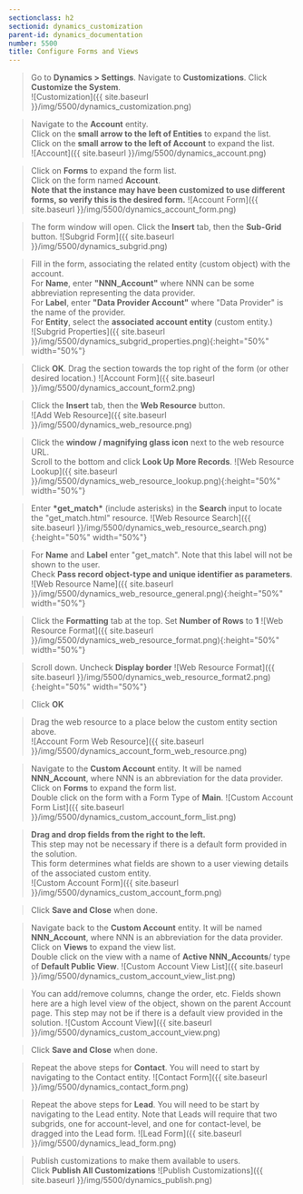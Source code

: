 ```yaml
---
sectionclass: h2
sectionid: dynamics_customization
parent-id: dynamics_documentation
number: 5500
title: Configure Forms and Views
---
```


> Go to **Dynamics > Settings**. Navigate to **Customizations**. Click **Customize the System**.   
![Customization]({{ site.baseurl }}/img/5500/dynamics_customization.png)

> Navigate to the **Account** entity.    
> Click on the **small arrow to the left of Entities** to expand the list.    
> Click on the **small arrow to the left of Account** to expand the list.    
![Account]({{ site.baseurl }}/img/5500/dynamics_account.png)

> Click on **Forms** to expand the form list.    
> Click on the form named **Account**.    
> **Note that the instance may have been customized to use different forms, so verify this is the desired form.**
![Account Form]({{ site.baseurl }}/img/5500/dynamics_account_form.png)

> The form window will open. Click the **Insert** tab, then the **Sub-Grid** button.
![Subgrid Form]({{ site.baseurl }}/img/5500/dynamics_subgrid.png)

> Fill in the form, associating the related entity (custom object) with the account.    
> For **Name**, enter **"NNN_Account"** where NNN can be some abbreviation representing the data provider.    
> For **Label**, enter **"Data Provider Account"** where "Data Provider" is the name of the provider.   
> For **Entity**, select the **associated account entity** (custom entity.)   
![Subgrid Properties]({{ site.baseurl }}/img/5500/dynamics_subgrid_properties.png){:height="50%" width="50%"}

> Click **OK**. Drag the section towards the top right of the form (or other desired location.)
![Account Form]({{ site.baseurl }}/img/5500/dynamics_account_form2.png)


> Click the **Insert** tab, then the **Web Resource** button.   
![Add Web Resource]({{ site.baseurl }}/img/5500/dynamics_web_resource.png)

> Click the **window / magnifying glass icon** next to the web resource URL.    
> Scroll to the bottom and click **Look Up More Records**.
![Web Resource Lookup]({{ site.baseurl }}/img/5500/dynamics_web_resource_lookup.png){:height="50%" width="50%"}

> Enter **\*get_match\*** (include asterisks) in the **Search** input to locate the "get_match.html" resource.
![Web Resource Search]({{ site.baseurl }}/img/5500/dynamics_web_resource_search.png){:height="50%" width="50%"}

> For **Name** and **Label** enter "get_match". Note that this label will not be shown to the user.    
> Check **Pass record object-type and unique identifier as parameters**.
![Web Resource Name]({{ site.baseurl }}/img/5500/dynamics_web_resource_general.png){:height="50%" width="50%"}

> Click the **Formatting** tab at the top.
> Set **Number of Rows** to **1**
![Web Resource Format]({{ site.baseurl }}/img/5500/dynamics_web_resource_format.png){:height="50%" width="50%"}

> Scroll down. Uncheck **Display border**
![Web Resource Format]({{ site.baseurl }}/img/5500/dynamics_web_resource_format2.png){:height="50%" width="50%"}

> Click **OK**

> Drag the web resource to a place below the custom entity section above.    
![Account Form Web Resource]({{ site.baseurl }}/img/5500/dynamics_account_form_web_resource.png)

> Navigate to the **Custom Account** entity. It will be named **NNN_Account**, where NNN is an abbreviation for the data provider.
> Click on **Forms** to expand the form list.    
> Double click on the form with a Form Type of **Main**.
![Custom Account Form List]({{ site.baseurl }}/img/5500/dynamics_custom_account_form_list.png)

> **Drag and drop fields from the right to the left.**    
> This step may not be necessary if there is a default form provided in the solution.    
> This form determines what fields are shown to a user viewing details of the associated custom entity.    
![Custom Account Form]({{ site.baseurl }}/img/5500/dynamics_custom_account_form.png)

> Click **Save and Close** when done.

> Navigate back to the **Custom Account** entity. It will be named **NNN_Account**, where NNN is an abbreviation for the data provider.
> Click on **Views** to expand the view list.    
> Double click on the view with a name of **Active NNN_Accounts**/ type of **Default Public View**.
![Custom Account View List]({{ site.baseurl }}/img/5500/dynamics_custom_account_view_list.png)


> You can add/remove columns, change the order, etc. Fields shown here are a high level view of the object, shown on the parent Account page.
> This step may not be if there is a default view provided in the solution.
![Custom Account View]({{ site.baseurl }}/img/5500/dynamics_custom_account_view.png)

> Click **Save and Close** when done.

> Repeat the above steps for **Contact**. You will need to start by navigating to the Contact entity.
![Contact Form]({{ site.baseurl }}/img/5500/dynamics_contact_form.png)

> Repeat the above steps for **Lead**. You will need to be start by navigating to the Lead entity.
> Note that Leads will require that two subgrids, one for account-level, and one for contact-level, be dragged into the Lead form.
![Lead Form]({{ site.baseurl }}/img/5500/dynamics_lead_form.png)

> Publish customizations to make them available to users.    
> Click **Publish All Customizations**
![Publish Customizations]({{ site.baseurl }}/img/5500/dynamics_publish.png)
